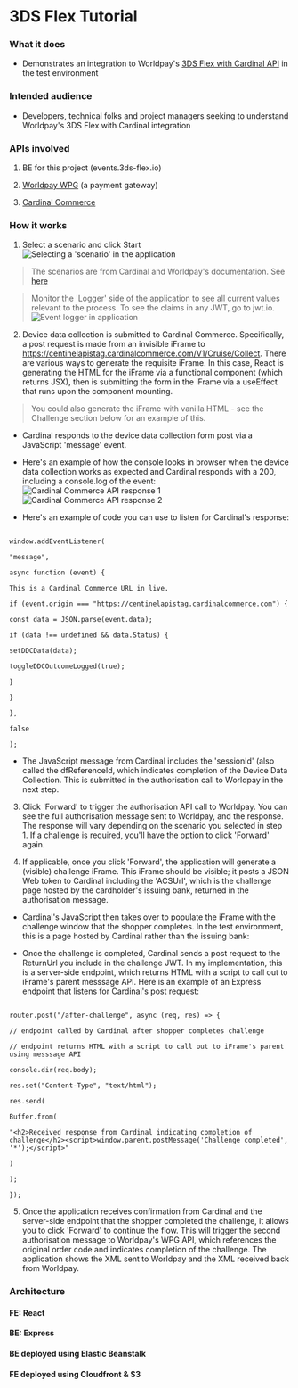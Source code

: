 # 3DS Flex Tutorial

### What it does

- Demonstrates an integration to Worldpay's [3DS Flex with Cardinal API](https://developerengine.fisglobal.com/apis/wpg/directintegration/cardinalsecuretest/) in the test environment

### Intended audience

- Developers, technical folks and project managers seeking to understand Worldpay's 3DS Flex with Cardinal integration

### APIs involved

1. BE for this project (events.3ds-flex.io)

2. [Worldpay WPG](https://developerengine.fisglobal.com/apis/wpg) (a payment gateway)

3. [Cardinal Commerce](https://cardinaldocs.atlassian.net/wiki/spaces/CC/pages/805699644/Cardinal+Cruise+API)

### How it works

1. Select a scenario and click Start
   ![Selecting a 'scenario' in the application](https://github.com/tristanbrody/3ds-flex-tutorial-fe/src/assets/selecting_scenario.jpg)

> The scenarios are from Cardinal and Worldpay's documentation. See [here](https://cardinaldocs.atlassian.net/wiki/spaces/CCen/pages/903577725/EMV+3DS+2.0+Test+Cases)

> Monitor the 'Logger' side of the application to see all current values relevant to the process. To see the claims in any JWT, go to jwt.io.
> ![Event logger in application](https://github.com/tristanbrody/3ds-flex-tutorial-fe/src/assets/logger_example.jpg)

2. Device data collection is submitted to Cardinal Commerce. Specifically, a post request is made from an invisible iFrame to https://centinelapistag.cardinalcommerce.com/V1/Cruise/Collect. There are various ways to generate the requisite iFrame. In this case, React is generating the HTML for the iFrame via a functional component (which returns JSX), then is submitting the form in the iFrame via a useEffect that runs upon the component mounting.

> You could also generate the iFrame with vanilla HTML - see the Challenge section below for an example of this.

- Cardinal responds to the device data collection form post via a JavaScript 'message' event.

- Here's an example of how the console looks in browser when the device data collection works as expected and Cardinal responds with a 200, including a console.log of the event:
  ![Cardinal Commerce API response 1](https://github.com/tristanbrody/3ds-flex-tutorial-fe/assets/src/cardinal_commerce_ddc_response_in_console.jpg)
  ![Cardinal Commerce API response 2](https://github.com/tristanbrody/3ds-flex-tutorial-fe/assets/src/cardinal_commerce_ddc_event_response_in_console.jpg)
- Here's an example of code you can use to listen for Cardinal's response:

```

window.addEventListener(

"message",

async function (event) {

This is a Cardinal Commerce URL in live.

if (event.origin === "https://centinelapistag.cardinalcommerce.com") {

const data = JSON.parse(event.data);

if (data !== undefined && data.Status) {

setDDCData(data);

toggleDDCOutcomeLogged(true);

}

}

},

false

);

```

- The JavaScript message from Cardinal includes the 'sessionId' (also called the dfReferenceId, which indicates completion of the Device Data Collection. This is submitted in the authorisation call to Worldpay in the next step.

3. Click 'Forward' to trigger the authorisation API call to Worldpay. You can see the full authorisation message sent to Worldpay, and the response. The response will vary depending on the scenario you selected in step 1. If a challenge is required, you'll have the option to click 'Forward' again.

4. If applicable, once you click 'Forward', the application will generate a (visible) challenge iFrame. This iFrame should be visible; it posts a JSON Web token to Cardinal including the 'ACSUrl', which is the challenge page hosted by the cardholder's issuing bank, returned in the authorisation message.

- Cardinal's JavaScript then takes over to populate the iFrame with the challenge window that the shopper completes. In the test environment, this is a page hosted by Cardinal rather than the issuing bank:

- Once the challenge is completed, Cardinal sends a post request to the ReturnUrl you include in the challenge JWT. In my implementation, this is a server-side endpoint, which returns HTML with a script to call out to iFrame's parent messsage API. Here is an example of an Express endpoint that listens for Cardinal's post request:

```

router.post("/after-challenge", async (req, res) => {

// endpoint called by Cardinal after shopper completes challenge

// endpoint returns HTML with a script to call out to iFrame's parent using messsage API

console.dir(req.body);

res.set("Content-Type", "text/html");

res.send(

Buffer.from(

"<h2>Received response from Cardinal indicating completion of challenge</h2><script>window.parent.postMessage('Challenge completed', '*');</script>"

)

);

});

```

5. Once the application receives confirmation from Cardinal and the server-side endpoint that the shopper completed the challenge, it allows you to click 'Forward' to continue the flow. This will trigger the second authorisation message to Worldpay's WPG API, which references the original order code and indicates completion of the challenge. The application shows the XML sent to Worldpay and the XML received back from Worldpay.

### Architecture

#### FE: React

#### BE: Express

#### BE deployed using Elastic Beanstalk

#### FE deployed using Cloudfront & S3
